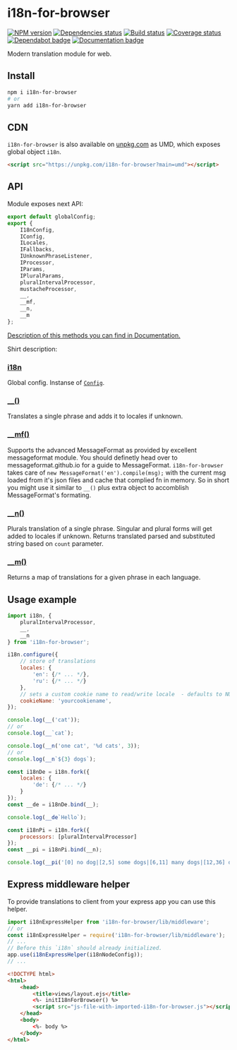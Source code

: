 # i18n-for-browser

[![NPM version][npm]][npm-url]
[![Dependencies status][deps]][deps-url]
[![Build status][build]][build-url]
[![Coverage status][coverage]][coverage-url]
[![Dependabot badge][dependabot]][dependabot-url]
[![Documentation badge][documentation]][documentation-url]

[npm]: https://img.shields.io/npm/v/i18n-for-browser.svg
[npm-url]: https://npmjs.com/package/i18n-for-browser

[deps]: https://david-dm.org/TrigenSoftware/i18n-for-browser.svg
[deps-url]: https://david-dm.org/TrigenSoftware/i18n-for-browser

[build]: http://img.shields.io/travis/com/TrigenSoftware/i18n-for-browser/master.svg
[build-url]: https://travis-ci.com/TrigenSoftware/i18n-for-browser

[coverage]: https://img.shields.io/coveralls/TrigenSoftware/i18n-for-browser.svg
[coverage-url]: https://coveralls.io/r/TrigenSoftware/i18n-for-browser

[dependabot]: https://api.dependabot.com/badges/status?host=github&repo=TrigenSoftware/i18n-for-browser
[dependabot-url]: https://dependabot.com/

[documentation]: https://img.shields.io/badge/API-Documentation-2b7489.svg
[documentation-url]: https://trigensoftware.github.io/i18n-for-browser

Modern translation module for web.

## Install

```sh
npm i i18n-for-browser
# or
yarn add i18n-for-browser
```

## CDN

`i18n-for-browser` is also available on [unpkg.com](https://unpkg.com/i18n-for-browser) as UMD, which exposes global object `i18n`.

```html
<script src="https://unpkg.com/i18n-for-browser?main=umd"></script>
```

## API

Module exposes next API:

```js
export default globalConfig;
export {
    I18nConfig,
    IConfig,
    ILocales,
    IFallbacks,
    IUnknownPhraseListener,
    IProcessor,
    IParams,
    IPluralParams,
    pluralIntervalProcessor,
    mustacheProcessor,
    __,
    __mf,
    __n,
    __m
};
```

[Description of this methods you can find in Documentation.](https://trigensoftware.github.io/i18n-for-browser/index.html)

Shirt description:

### [i18n](https://trigensoftware.github.io/i18n-for-browser/modules/_index_.html#globalconfig)

Global config. Instanse of [`Config`](https://trigensoftware.github.io/i18n-for-browser/classes/_config_.config.html).

### [__()](https://trigensoftware.github.io/i18n-for-browser/modules/_index_.html#__)

Translates a single phrase and adds it to locales if unknown.

### [__mf()](https://trigensoftware.github.io/i18n-for-browser/modules/_index_.html#__mf)

Supports the advanced MessageFormat as provided by excellent messageformat module. You should definetly head over to messageformat.github.io for a guide to MessageFormat. `i18n-for-browser` takes care of `new MessageFormat('en').compile(msg);` with the current msg loaded from it's json files and cache that complied fn in memory. So in short you might use it similar to `__()` plus extra object to accomblish MessageFormat's formating.

### [__n()](https://trigensoftware.github.io/i18n-for-browser/modules/_index_.html#__n)

Plurals translation of a single phrase. Singular and plural forms will get added to locales if unknown. Returns translated parsed and substituted string based on `count` parameter.

### [__m()](https://trigensoftware.github.io/i18n-for-browser/modules/_index_.html#__m)

Returns a map of translations for a given phrase in each language.

## Usage example

```js
import i18n, {
    pluralIntervalProcessor,
    __,
    __n
} from 'i18n-for-browser';

i18n.configure({
    // store of translations
    locales: {
        'en': {/* ... */},
        'ru': {/* ... */}
    },
    // sets a custom cookie name to read/write locale  - defaults to NULL
    cookieName: 'yourcookiename',
});

console.log(__('cat'));
// or
console.log(__`cat`);

console.log(__n('one cat', '%d cats', 3));
// or
console.log(__n`${3} dogs`);

const i18nDe = i18n.fork({
    locales: {
        'de': {/* ... */}
    }
});
const __de = i18nDe.bind(__);

console.log(__de`Hello`);

const i18nPi = i18n.fork({
    processors: [pluralIntervalProcessor]
});
const __pi = i18nPi.bind(__n);

console.log(__pi('[0] no dog|[2,5] some dogs|[6,11] many dogs|[12,36] dozens of dogs|a horde of %s dogs|[100,] too many dogs', 3));
```

## Express middleware helper

To provide translations to client from your express app you can use this helper.

```js
import i18nExpressHelper from 'i18n-for-browser/lib/middleware';
// or 
const i18nExpressHelper = require('i18n-for-browser/lib/middleware');
// ...
// Before this `i18n` should already initialized.
app.use(i18nExpressHelper(i18nNodeConfig));
// ...
```

```html
<!DOCTYPE html>
<html>
    <head>
        <title>views/layout.ejs</title>
        <%- initI18nForBrowser() %>
        <script src="js-file-with-imported-i18n-for-browser.js"></script>
    </head>
    <body>
        <%- body %>
    </body>
</html>
```

